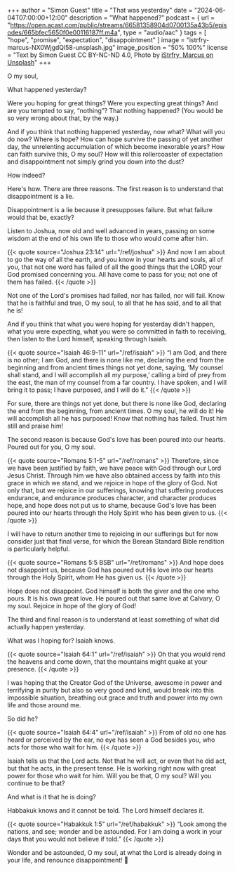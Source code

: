 +++
author = "Simon Guest"
title = "That was yesterday"
date = "2024-06-04T07:00:00+12:00"
description = "What happened?"
podcast = { url = "https://open.acast.com/public/streams/66581358904d0700135a43b5/episodes/665bfec5650f0e00116187ff.m4a", type = "audio/aac" }
tags = [ "hope", "promise", "expectation", "disappointment" ]
image = "istrfry-marcus-NX0WjgdQl58-unsplash.jpg"
image_position = "50% 100%"
license = "Text by Simon Guest CC BY-NC-ND 4.0, Photo by [iStrfry, Marcus on Unsplash](https://unsplash.com/photos/silhouette-of-palm-trees-during-sunset-NX0WjgdQl58)"
+++

O my soul,

What happened yesterday?

Were you hoping for great things? Were you expecting great things? And are you tempted to say, “nothing”? That nothing happened? (You would be so very wrong about that, by the way.)

And if you think that nothing happened yesterday, now what? What will you do now? Where is hope? How can hope survive the passing of yet another day, the unrelenting accumulation of which become inexorable years? How can faith survive this, O my soul? How will this rollercoaster of expectation and disappointment not simply grind you down into the dust?

How indeed?

Here's how. There are three reasons. The first reason is to understand that disappointment is a lie.

Disappointment is a lie because it presupposes failure. But what failure would that be, exactly?

Listen to Joshua, now old and well advanced in years, passing on some wisdom at the end of his own life to those who would come after him.

{{< quote source="Joshua 23:14" url="/ref/joshua" >}}
And now I am about to go the way of all the earth, and you know in your hearts and souls, all of you, that not one word has failed of all the good things that the LORD your God promised concerning you. All have come to pass for you; not one of them has failed.
{{< /quote >}}

Not one of the Lord's promises had failed, nor has failed, nor will fail. Know that he is faithful and true, O my soul, to all that he has said, and to all that he is!

And if you think that what you were hoping for yesterday didn't happen, what you were expecting, what you were so committed in faith to receiving, then listen to the Lord himself, speaking through Isaiah.

{{< quote source="Isaiah 46:9-11" url="/ref/isaiah" >}}
“I am God, and there is no other; I am God, and there is none like me, declaring the end from the beginning and from ancient times things not yet done, saying, ‘My counsel shall stand, and I will accomplish all my purpose,’ calling a bird of prey from the east, the man of my counsel from a far country. I have spoken, and I will bring it to pass; I have purposed, and I will do it.”
{{< /quote >}}

For sure, there are things not yet done, but there is none like God, declaring the end from the beginning, from ancient times. O my soul, he will do it! He will accomplish all he has purposed! Know that nothing has failed. Trust him still and praise him!

The second reason is because God's love has been poured into our hearts. Poured out for you, O my soul.

{{< quote source="Romans 5:1-5" url="/ref/romans" >}}
Therefore, since we have been justified by faith, we have peace with God through our Lord Jesus Christ. Through him we have also obtained access by faith into this grace in which we stand, and we rejoice in hope of the glory of God. Not only that, but we rejoice in our sufferings, knowing that suffering produces endurance, and endurance produces character, and character produces hope, and hope does not put us to shame, because God's love has been poured into our hearts through the Holy Spirit who has been given to us.
{{< /quote >}}

I will have to return another time to rejoicing in our sufferings but for now consider just that final verse, for which the Berean Standard Bible rendition is particularly helpful.

{{< quote source="Romans 5:5 BSB" url="/ref/romans" >}}
And hope does not disappoint us, because God has poured out His love into our hearts through the Holy Spirit, whom He has given us.
{{< /quote >}}

Hope does not disappoint. God himself is both the giver and the one who pours. It is his own great love. He poured out that same love at Calvary, O my soul. Rejoice in hope of the glory of God!

The third and final reason is to understand at least something of what did actually happen yesterday.

What was I hoping for? Isaiah knows.

{{< quote source="Isaiah 64:1" url="/ref/isaiah" >}}
Oh that you would rend the heavens and come down, that the mountains might quake at your presence.
{{< /quote >}}

I was hoping that the Creator God of the Universe, awesome in power and terrifying in purity but also so very good and kind, would break into this impossible situation, breathing out grace and truth and power into my own life and those around me.

So did he?

{{< quote source="Isaiah 64:4" url="/ref/isaiah" >}}
From of old no one has heard or perceived by the ear, no eye has seen a God besides you, who acts for those who wait for him.
{{< /quote >}}

Isaiah tells us that the Lord acts. Not that he will act, or even that he did act, but that he acts, in the present tense. He is working right now with great power for those who wait for him. Will you be that, O my soul? Will you continue to be that?

And what is it that he is doing?

Habbakuk knows and it cannot be told. The Lord himself declares it.

{{< quote source="Habakkuk 1:5" url="/ref/habakkuk" >}}
“Look among the nations, and see; wonder and be astounded. For I am doing a work in your days that you would not believe if told.”
{{< /quote >}}

Wonder and be astounded, O my soul, at what the Lord is already doing in your life, and renounce disappointment! 🙏
